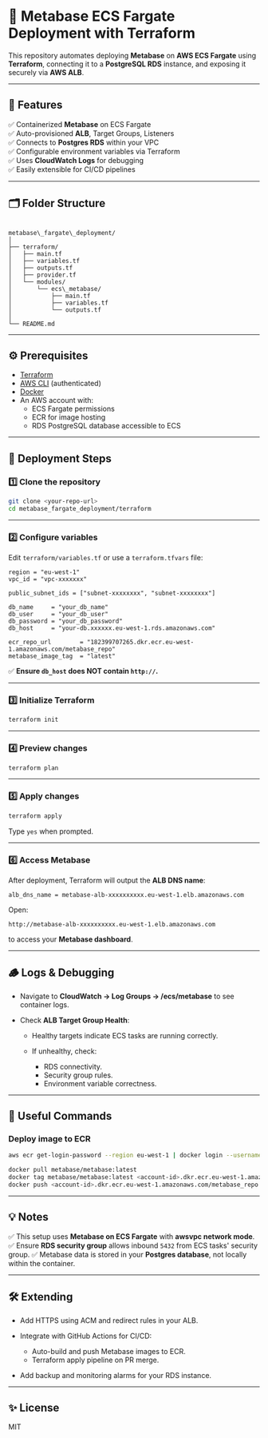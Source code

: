 # 🚀 Metabase ECS Fargate Deployment with Terraform

This repository automates deploying **Metabase** on **AWS ECS Fargate** using **Terraform**, connecting it to a **PostgreSQL RDS** instance, and exposing it securely via **AWS ALB**.

---

## 📌 Features

✅ Containerized **Metabase** on ECS Fargate  
✅ Auto-provisioned **ALB**, Target Groups, Listeners  
✅ Connects to **Postgres RDS** within your VPC  
✅ Configurable environment variables via Terraform  
✅ Uses **CloudWatch Logs** for debugging  
✅ Easily extensible for CI/CD pipelines

---

## 🗂 Folder Structure

```

metabase\_fargate\_deployment/
│
├── terraform/
│   ├── main.tf
│   ├── variables.tf
│   ├── outputs.tf
│   ├── provider.tf
│   └── modules/
│       └── ecs\_metabase/
│           ├── main.tf
│           ├── variables.tf
│           └── outputs.tf
│
└── README.md

````

---

## ⚙️ Prerequisites

- [Terraform](https://developer.hashicorp.com/terraform/install)
- [AWS CLI](https://docs.aws.amazon.com/cli/latest/userguide/install-cliv2.html) (authenticated)
- [Docker](https://docs.docker.com/get-docker/)
- An AWS account with:
  - ECS Fargate permissions
  - ECR for image hosting
  - RDS PostgreSQL database accessible to ECS

---

## 🚀 Deployment Steps

### 1️⃣ Clone the repository

```bash
git clone <your-repo-url>
cd metabase_fargate_deployment/terraform
````

---

### 2️⃣ Configure variables

Edit `terraform/variables.tf` or use a `terraform.tfvars` file:

```hcl
region = "eu-west-1"
vpc_id = "vpc-xxxxxxx"

public_subnet_ids = ["subnet-xxxxxxxx", "subnet-xxxxxxxx"]

db_name     = "your_db_name"
db_user     = "your_db_user"
db_password = "your_db_password"
db_host     = "your-db.xxxxxx.eu-west-1.rds.amazonaws.com"

ecr_repo_url        = "182399707265.dkr.ecr.eu-west-1.amazonaws.com/metabase_repo"
metabase_image_tag  = "latest"
```

✅ **Ensure `db_host` does NOT contain `http://`.**

---

### 3️⃣ Initialize Terraform

```bash
terraform init
```

---

### 4️⃣ Preview changes

```bash
terraform plan
```

---

### 5️⃣ Apply changes

```bash
terraform apply
```

Type `yes` when prompted.

---

### 6️⃣ Access Metabase

After deployment, Terraform will output the **ALB DNS name**:

```
alb_dns_name = metabase-alb-xxxxxxxxxx.eu-west-1.elb.amazonaws.com
```

Open:

```
http://metabase-alb-xxxxxxxxxx.eu-west-1.elb.amazonaws.com
```

to access your **Metabase dashboard**.

---

## 🪵 Logs & Debugging

* Navigate to **CloudWatch → Log Groups → /ecs/metabase** to see container logs.
* Check **ALB Target Group Health**:

  * Healthy targets indicate ECS tasks are running correctly.
  * If unhealthy, check:

    * RDS connectivity.
    * Security group rules.
    * Environment variable correctness.

---

## 🔧 Useful Commands

### Deploy image to ECR

```bash
aws ecr get-login-password --region eu-west-1 | docker login --username AWS --password-stdin <account-id>.dkr.ecr.eu-west-1.amazonaws.com

docker pull metabase/metabase:latest
docker tag metabase/metabase:latest <account-id>.dkr.ecr.eu-west-1.amazonaws.com/metabase_repo:latest
docker push <account-id>.dkr.ecr.eu-west-1.amazonaws.com/metabase_repo:latest
```

---

## 💡 Notes

✅ This setup uses **Metabase on ECS Fargate** with **awsvpc network mode**.
✅ Ensure **RDS security group** allows inbound `5432` from ECS tasks' security group.
✅ Metabase data is stored in your **Postgres database**, not locally within the container.

---

## 🛠 Extending

* Add HTTPS using ACM and redirect rules in your ALB.
* Integrate with GitHub Actions for CI/CD:

  * Auto-build and push Metabase images to ECR.
  * Terraform apply pipeline on PR merge.
* Add backup and monitoring alarms for your RDS instance.

---

## ✨ License

MIT


